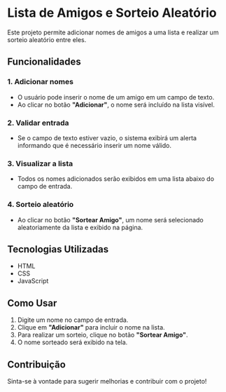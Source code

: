 # Lista de Amigos e Sorteio Aleatório

Este projeto permite adicionar nomes de amigos a uma lista e realizar um sorteio aleatório entre eles.

## Funcionalidades

### 1. Adicionar nomes
- O usuário pode inserir o nome de um amigo em um campo de texto.
- Ao clicar no botão **"Adicionar"**, o nome será incluído na lista visível.

### 2. Validar entrada
- Se o campo de texto estiver vazio, o sistema exibirá um alerta informando que é necessário inserir um nome válido.

### 3. Visualizar a lista
- Todos os nomes adicionados serão exibidos em uma lista abaixo do campo de entrada.

### 4. Sorteio aleatório
- Ao clicar no botão **"Sortear Amigo"**, um nome será selecionado aleatoriamente da lista e exibido na página.

## Tecnologias Utilizadas
- HTML
- CSS
- JavaScript

## Como Usar
1. Digite um nome no campo de entrada.
2. Clique em **"Adicionar"** para incluir o nome na lista.
3. Para realizar um sorteio, clique no botão **"Sortear Amigo"**.
4. O nome sorteado será exibido na tela.

## Contribuição
Sinta-se à vontade para sugerir melhorias e contribuir com o projeto!


